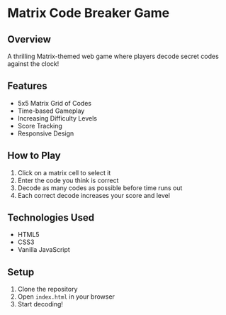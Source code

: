 # Matrix Code Breaker Game

## Overview
A thrilling Matrix-themed web game where players decode secret codes against the clock!

## Features
- 5x5 Matrix Grid of Codes
- Time-based Gameplay
- Increasing Difficulty Levels
- Score Tracking
- Responsive Design

## How to Play
1. Click on a matrix cell to select it
2. Enter the code you think is correct
3. Decode as many codes as possible before time runs out
4. Each correct decode increases your score and level

## Technologies Used
- HTML5
- CSS3
- Vanilla JavaScript

## Setup
1. Clone the repository
2. Open `index.html` in your browser
3. Start decoding!
